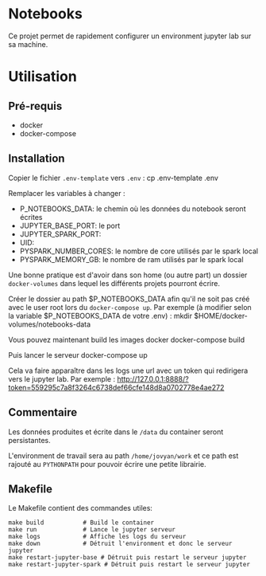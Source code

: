 # Notebooks

Ce projet permet de rapidement configurer un environment jupyter lab sur sa machine.

# Utilisation

## Pré-requis
- docker
- docker-compose

## Installation

Copier le fichier `.env-template` vers `.env` :
    cp .env-template .env

Remplacer les variables à changer :
- P_NOTEBOOKS_DATA: le chemin où les données du notebook seront écrites
- JUPYTER_BASE_PORT: le port
- JUPYTER_SPARK_PORT:
- UID:
- PYSPARK_NUMBER_CORES: le nombre de core utilisés par le spark local
- PYSPARK_MEMORY_GB: le nombre de ram utilisés par le spark local


Une bonne pratique est d'avoir dans son home (ou autre part) un dossier `docker-volumes` dans lequel les différents projets pourront écrire.

Créer le dossier au path $P_NOTEBOOKS_DATA afin qu'il ne soit pas créé avec le user root lors du `docker-compose up`.
Par exemple (à modifier selon la variable $P_NOTEBOOKS_DATA de votre .env) :
    mkdir $HOME/docker-volumes/notebooks-data

Vous pouvez maintenant build les images docker
    docker-compose build

Puis lancer le serveur
    docker-compose up

Cela va faire apparaître dans les logs une url avec un token qui redirigera vers le jupyter lab.
Par exemple :
    http://127.0.0.1:8888/?token=559295c7a8f3264c6738def66cfe148d8a0702778e4ae272

## Commentaire

Les données produites et écrite dans le `/data` du container seront persistantes.

L'environment de travail sera au path `/home/jovyan/work` et ce path est rajouté au `PYTHONPATH` pour pouvoir écrire une petite librairie.

## Makefile

Le Makefile contient des commandes utiles:
```
make build           # Build le container
make run             # Lance le jupyter serveur
make logs            # Affiche les logs du serveur
make down            # Détruit l'environment et donc le serveur jupyter
make restart-jupyter-base # Détruit puis restart le serveur jupyter
make restart-jupyter-spark # Détruit puis restart le serveur jupyter
```
